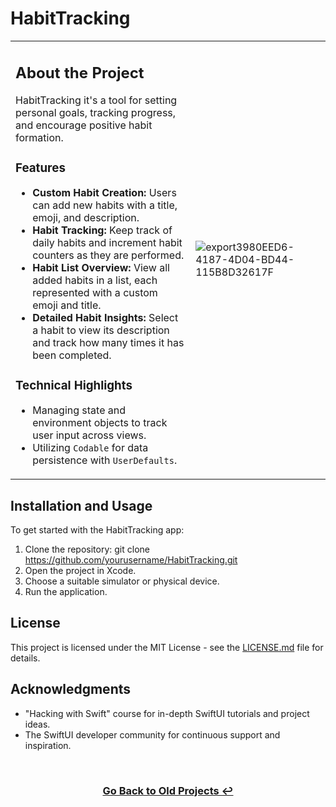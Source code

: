 # HabitTracking

<table>
<tr>
<td>

## About the Project

HabitTracking it's a tool for setting personal goals, tracking progress, and encourage positive habit formation.

### Features

- **Custom Habit Creation:** Users can add new habits with a title, emoji, and description.
- **Habit Tracking:** Keep track of daily habits and increment habit counters as they are performed.
- **Habit List Overview:** View all added habits in a list, each represented with a custom emoji and title.
- **Detailed Habit Insights:** Select a habit to view its description and track how many times it has been completed.

### Technical Highlights

- Managing state and environment objects to track user input across views.
- Utilizing `Codable` for data persistence with `UserDefaults`.

</td>
<td>

![export3980EED6-4187-4D04-BD44-115B8D32617F](https://github.com/ricardonovelot/HabitTracking/assets/84286086/f017d372-8d37-4ad2-8480-7f9600f79d8d)

</td>
</tr>
</table>

## Installation and Usage

To get started with the HabitTracking app:

1. Clone the repository:
   git clone https://github.com/yourusername/HabitTracking.git
3. Open the project in Xcode.
4. Choose a suitable simulator or physical device.
5. Run the application.

## License

This project is licensed under the MIT License - see the [LICENSE.md](LICENSE.md) file for details.

## Acknowledgments

- "Hacking with Swift" course for in-depth SwiftUI tutorials and project ideas.
- The SwiftUI developer community for continuous support and inspiration.

<br>
<h3 align="center"><a href="https://github.com/ricardonovelot/ricardonovelot/blob/main/Old-Projects.md">Go Back to Old Projects ↩</a></h3>
<br>
